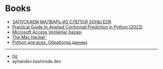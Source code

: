 # Books


 - [ЗАПУСКАЕМ МАЛВАРЬ ИЗ СЛЕПОЙ ЗОНЫ EDR](https://github.com/ayhan-dev/Books/blob/main/file/%D0%97%D0%90%D0%9F%D0%A3%D0%A1%D0%9A%D0%90%D0%95%D0%9C_%D0%9C%D0%90%D0%9B%D0%92%D0%90%D0%A0%D0%AC_%D0%98%D0%97_%D0%A1%D0%9B%D0%95%D0%9F%D0%9E%D0%98%CC%86_%D0%97%D0%9E%D0%9D%D0%AB_EDR.pdf)
 - [Practical Guide to Applied Conformal Prediction in Python (2023)](https://github.com/ayhan-dev/Books/blob/main/file/Practical%20Guide%20to%20Applied%20Conformal%20Prediction%20in%20Python-1.pdf)
 - [Microsoft Access Verilənlər bazası](https://github.com/ayhan-dev/Books/blob/main/file/Access_konspekt2_230528_211420.pdf)
- [The Mac Hacker'](https://github.com/ayhan-dev/Books/blob/main/file/The%20Mac%20Hacker's%20Handbook.pdf)
- [Python для всех. Обработка данных]()












 -----------------------------------------
 - [tlg](t.me/ayhan_dev)
 - ayhandev.hashnode.dev
